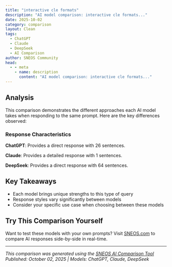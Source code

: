 ```yaml
---
title: "interactive cle formats"
description: "AI model comparison: interactive cle formats..."
date: 2025-10-02
category: comparison
layout: Clean
tags:
  - ChatGPT
  - Claude
  - DeepSeek
  - AI Comparison
author: SNEOS Community
head:
  - - meta
    - name: description
      content: "AI model comparison: interactive cle formats..."
---
```


<ChatComparison
  title="interactive cle formats"
  prompt="interactive cle formats"
  :responses='{
    "ChatGPT": "Interactive CLE (Continuing Legal Education) formats refer to various ways legal education is delivered to engage participants actively, rather than passively receiving information. Here are some common interactive CLE formats:\n\n1. **Webinars with Live Q\u0026A**  \n   - Participants watch a live presentation online.  \n   - They can ask questions in real-time via chat or voice, and the presenter answers them.  \n\n2. **Workshops and Seminars**  \n   - Small group sessions focused on hands-on activities.  \n   - Include case studies, role-playing, or problem-solving exercises.  \n\n3. **Simulations and Mock Trials**  \n   - Participants engage in simulated legal scenarios or mock courtroom proceedings.  \n   - Encourage practical skills like advocacy, negotiation, and litigation strategy.  \n\n4. **Panel Discussions and Roundtables**  \n   - Multiple experts discuss topics interactively.  \n   - Attendees can contribute questions and comments during or after the discussion.  \n\n5. **Interactive Online Courses**  \n   - Self-paced courses with embedded quizzes, polls, and exercises.  \n   - May include forums or live chat for discussion among participants and instructors.  \n\n6. **Case Study Analysis**  \n   - Participants analyze real or hypothetical legal cases in groups.  \n   - Discuss strategies, potential outcomes, and legal reasoning.  \n\n7. **Gamified Learning**  \n   - Incorporate game elements like scoring, badges, and timed challenges.  \n   - Helps increase engagement and retention.  \n\n8. **Blended Learning**  \n   - Combine online learning modules with live, interactive sessions.  \n   - Allows flexibility with active participation.  \n\nIf you want more information on any specific format or examples of platforms that provide these interactive CLEs, feel free to ask!",
    "Claude": "Here are the main **Interactive CLE (Continuing Legal Education) formats**:\n\n## Virtual/Online Interactive Formats\n\n### **Live Webinars**\n- Real-time presentations with Q\u0026A\n- Chat functionality for questions\n- Polls and surveys during sessions\n- Breakout rooms for small group discussions\n\n### **Interactive Online Courses**\n- Self-paced modules with quizzes\n- Scenario-based learning\n- Click-through case studies\n- Progress tracking and completion certificates\n\n### **Virtual Reality (VR) Training**\n- Immersive courtroom simulations\n- Practice depositions and trials\n- Client interaction scenarios\n\n## In-Person Interactive Formats\n\n### **Workshops \u0026 Seminars**\n- Hands-on exercises\n- Group problem-solving activities\n- Peer-to-peer learning sessions\n- Interactive case analysis\n\n### **Mock Trials \u0026 Simulations**\n- Courtroom practice sessions\n- Negotiation simulations\n- Mediation role-playing\n- Client counseling exercises\n\n### **Roundtable Discussions**\n- Expert-led panel discussions\n- Peer networking sessions\n- Case study reviews\n- Best practices sharing\n\n## Hybrid Formats\n\n### **Blended Learning Programs**\n- Combination of online and in-person elements\n- Pre-session online preparation\n- In-person interactive sessions\n- Follow-up online resources\n\n### **Mobile Learning Apps**\n- Bite-sized lessons\n- Interactive flashcards\n- Audio/video content\n- Offline accessibility\n\n## Gamification Elements\n- Point systems and leaderboards\n- Achievement badges\n- Interactive challenges\n- Competitive learning modules\n\nWould you like more details about any specific format or implementation strategies?",
    "DeepSeek": "Of course! \u0022Interactive CLE formats\u0022 refer to the ways in which Continuing Legal Education (CLE) is delivered, moving beyond the traditional, passive lecture to more engaging and participatory methods.\n\nThe shift is driven by a desire for better learning retention, practicality, and accommodating different learning styles. Here is a breakdown of common and emerging interactive CLE formats, from the well-established to the innovative.\n\n### 1. Live, In-Person Interactive Formats\n\nThese formats leverage the energy of a physical group.\n\n*   **Workshops \u0026 Clinics:** Participants \u0022learn by doing.\u0022 This could involve drafting a contract clause, conducting a direct examination, or negotiating a settlement, with immediate feedback from the instructor.\n*   **Small Group Breakouts:** A large session is divided into smaller groups to discuss a case study, solve a legal problem, or debate an ethical dilemma. Groups then report their conclusions back to the main room.\n*   **Mock Trials \u0026 Hearings:** Lawyers role-play as attorneys and witnesses in a simulated courtroom setting. This is highly effective for trial practice skills.\n*   **Structured Networking \u0026 \u0022Speed Dating\u0022 Sessions:** Focused networking with a purpose, like sharing one practice tip or a common challenge with each new person you meet.\n*   **Panel Discussions with Audience Participation:** Instead of a one-way panel, this format uses live polls (e.g., Slido), Q\u0026A sessions, and audience microphones to create a dialogue.\n\n### 2. Live, Virtual (Synchronous) Interactive Formats\n\nThese replicate in-person interaction through digital platforms like Zoom, Webex, or MS Teams.\n\n*   **Live Webinars with Integrated Polling \u0026 Q\u0026A:** The most common format. Instructors pose multiple-choice or open-ended questions, and results are displayed in real-time, driving discussion.\n*   **Virtual Breakout Rooms:** The digital equivalent of small group breakouts. Participants are sent into separate video calls to collaborate on an exercise before reconvening.\n*   **Interactive Whiteboards:** Tools like Miro or Mural allow participants to collaboratively brainstorm, map out ideas, or annotate documents in real time.\n*   **Gamified Learning:** Using platforms that incorporate points, leaderboards, and quizzes in a competitive, game-like format to review material.\n*   **Live Demonstrations with Chat Interaction:** An instructor performs a task (e.g., using a new e-discovery software) while participants ask questions in a moderated chat that the instructor addresses live.\n\n### 3. On-Demand (Asynchronous) Interactive Formats\n\nThese allow participants to engage with the material on their own schedule but are built with interactivity in mind.\n\n*   **Branching Scenarios:** The learner is presented with a legal dilemma and must choose a path (e.g., \u0022File a motion\u0022 vs. \u0022Contact opposing counsel\u0022). Each choice leads to different consequences and learning points, mimicking real-life decision-making.\n*   **Interactive Video:** Videos that pause and prompt the viewer with a question. The video they watch next might depend on their answer.\n*   **Simulations:** Complex, on-demand versions of mock exercises. For example, a deposition simulation where the learner must choose from a set of questions to ask a virtual witness, whose responses change based on the line of questioning.\n*   **Adaptive Learning Modules:** The courseware assesses a learner\u0027s knowledge at the start and then customizes the content, focusing on areas where they need the most improvement.\n\n### 4. Blended/Hybrid Formats\n\nThis combines elements from different formats to create a comprehensive learning experience.\n\n*   **Flipped Classroom:** Participants complete on-demand, foundational learning (e.g., watch videos, read materials) *before* a live session. The live session is then dedicated entirely to interactive application, like solving complex problems or role-playing.\n*   **Learning Cohorts:** A group of lawyers goes through a multi-week program together, combining self-paced online work with regular live virtual check-ins and collaborative projects.\n\n---\n\n### Why the Shift to Interactive CLE?\n\n*   **Improved Retention:** Active participation helps lawyers remember and apply what they\u0027ve learned much more effectively than passive listening.\n*   **Skill Development:** Interactive formats are better for teaching \u0022soft skills\u0022 like negotiation, client counseling, and courtroom demeanor.\n*   **Engagement:** It\u0027s more interesting and less monotonous, combating \u0022Zoom fatigue\u0022 and disengagement.\n*   **Practical Application:** Lawyers can immediately practice applying new knowledge or skills in a low-stakes environment.\n*   **Networking:** Interactive formats, even virtual ones, foster more meaningful connections than simply sitting in an audience.\n\n### How to Find Interactive CLE\n\n1.  **Look for Keywords:** Search for \u0022workshop,\u0022 \u0022simulation,\u0022 \u0022hands-on,\u0022 \u0022interactive,\u0022 \u0022boot camp,\u0022 or \u0022applied skills.\u0022\n2.  **Read the Description:** A good provider will explicitly state the interactive elements: \u0022This course features live polls, breakout rooms, and a practical drafting exercise.\u0022\n3.  **Check the Format:** On-demand courses that are simply recorded lectures are the least interactive. Look for platforms that specialize in interactive, on-demand learning.\n4.  **Ask Your Provider:** State and local bar associations, as well as private providers, are increasingly aware of this demand. Don\u0027t hesitate to ask what they offer beyond traditional lectures.\n\nIn short, the future of CLE is **active, not passive**. The most effective formats are those that transform lawyers from spectators into participants."
  }'
  published-date="02:36"
/>

## Analysis

This comparison demonstrates the different approaches each AI model takes when responding to the same prompt. Here are the key differences observed:

### Response Characteristics

**ChatGPT**: Provides a direct response with 26 sentences. 

**Claude**: Provides a detailed response with 1 sentences. 

**DeepSeek**: Provides a direct response with 64 sentences. 

## Key Takeaways

- Each model brings unique strengths to this type of query
- Response styles vary significantly between models
- Consider your specific use case when choosing between these models

## Try This Comparison Yourself

Want to test these models with your own prompts? Visit [SNEOS.com](https://sneos.com) to compare AI responses side-by-side in real-time.

---

*This comparison was generated using the [SNEOS AI Comparison Tool](https://sneos.com)*
*Published: October 02, 2025 | Models: ChatGPT, Claude, DeepSeek*
